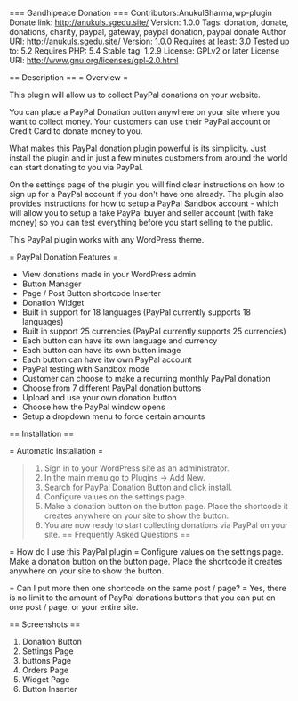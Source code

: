 === Gandhipeace Donation ===
Contributors:AnukulSharma,wp-plugin
Donate link: http://anukuls.sgedu.site/
Version: 1.0.0
Tags: donation, donate, donations, charity, paypal, gateway, paypal donation, paypal donate
Author URI: http://anukuls.sgedu.site/
Version: 1.0.0
Requires at least: 3.0
Tested up to: 5.2
Requires PHP: 5.4
Stable tag: 1.2.9
License: GPLv2 or later
License URI: http://www.gnu.org/licenses/gpl-2.0.html

== Description ==
= Overview =

This plugin will allow us to collect PayPal donations on your website.


You can place a PayPal Donation button anywhere on your site where you want to collect money. Your customers can use their PayPal account or Credit Card to donate money to you.

What makes this PayPal donation plugin powerful is its simplicity. Just install the plugin and in just a few minutes customers from around the world can start donating to you via PayPal.

On the settings page of the plugin you will find clear instructions on how to sign up for a PayPal account if you don't have one already. The plugin also provides instructions for how to setup a PayPal Sandbox account - which will allow you to setup a fake PayPal buyer and seller account (with fake money) so you can test everything before you start selling to the public.

This PayPal plugin works with any WordPress theme.



= PayPal Donation Features =

*	View donations made in your WordPress admin
*	Button Manager
*   Page / Post Button shortcode Inserter
*	Donation Widget
*   Built in support for 18 languages (PayPal currently supports 18 languages)
*   Built in support 25 currencies (PayPal currently supports 25 currencies)
*	Each button can have its own language and currency
*	Each button can have its own button image
*	Each button can have itw own PayPal account
*	PayPal testing with Sandbox mode
*	Customer can choose to make a recurring monthly PayPal donation
*	Choose  from 7 different PayPal donation buttons
*	Upload and use your own donation button
*	Choose how the PayPal window opens
*	Setup a dropdown menu to force certain amounts


== Installation ==

= Automatic Installation =
> 1. Sign in to your WordPress site as an administrator.
> 2. In the main menu go to Plugins -> Add New.
> 3. Search for PayPal Donation Button and click install.
> 4. Configure values on the settings page.
> 5. Make a donation button on the button page. Place the shortcode it creates anywhere on your site to show the button.
> 6. You are now ready to start collecting donations via PayPal on your site.
== Frequently Asked Questions ==

= How do I use this PayPal plugin =
Configure values on the settings page. Make a donation button on the button page. Place the shortcode it creates anywhere on your site to show the button.

= Can I put more then one shortcode on the same post / page? =
Yes, there is no limit to the amount of PayPal donations buttons that you can put on one post / page, or your entire site.

== Screenshots ==
1. Donation Button
2. Settings Page
3. buttons Page
4. Orders Page
5. Widget Page
6. Button Inserter
